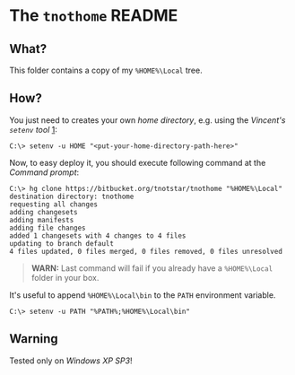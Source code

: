 The `tnothome` README
=====================

What?
-----

This folder contains a copy of my `%HOME%\Local` tree.


How?
----

You just need to creates your own *home directory*, e.g. using the *Vincent's `setenv` tool* [1]:

    C:\> setenv -u HOME "<put-your-home-directory-path-here>"

Now, to easy deploy it, you should execute following command at the *Command prompt*:

    C:\> hg clone https://bitbucket.org/tnotstar/tnothome "%HOME%\Local"
    destination directory: tnothome
    requesting all changes
    adding changesets
    adding manifests
    adding file changes
    added 1 changesets with 4 changes to 4 files
    updating to branch default
    4 files updated, 0 files merged, 0 files removed, 0 files unresolved

> **WARN:** Last command will fail if you already have a `%HOME%\Local` folder in your box.

It's useful to append `%HOME%\Local\bin` to the `PATH` environment variable.

    C:\> setenv -u PATH "%PATH%;%HOME%\Local\bin"

Warning
-------

Tested only on *Windows XP SP3*!

[1]: http://barnyard.syr.edu/~vefatica/#SETENV